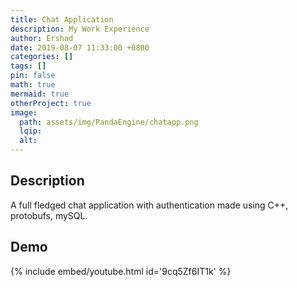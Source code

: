 ```yaml
---
title: Chat Application
description: My Work Experience
author: Ershad
date: 2019-08-07 11:33:00 +0800
categories: []
tags: []
pin: false
math: true
mermaid: true
otherProject: true
image:
  path: assets/img/PandaEngine/chatapp.png
  lqip:
  alt: 
---
```


## Description

A full fledged chat application with authentication made using C++, protobufs, mySQL.

## Demo

{% include embed/youtube.html id='9cq5Zf6IT1k' %}

